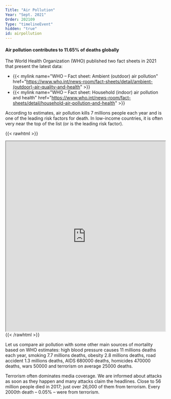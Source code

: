 ```yaml
---
Title: "Air Pollution"
Year: "Sept. 2021"
Order: 202109
Type: "timelineEvent"
hidden: "true"
id: airpollution
---
```


#### Air pollution contributes to 11.65% of deaths globally

The World Health Organization (WHO) published two fact sheets in 2021 that present the latest data:
- {{< mylink name="WHO – Fact sheet: Ambient (outdoor) air pollution" href="https://www.who.int/news-room/fact-sheets/detail/ambient-(outdoor)-air-quality-and-health" >}}
- {{< mylink name="WHO – Fact sheet: Household (indoor) air pollution and health" href="https://www.who.int/news-room/fact-sheets/detail/household-air-pollution-and-health" >}}

According to estimates, air pollution kills 7 millions people each year and is one of the leading risk factors for death. In low-income countries, it is often very near the top of the list (or is the leading risk factor).

{{< rawhtml >}}
 <iframe src="https://ourworldindata.org/grapher/number-of-deaths-by-risk-factor" width="100%" height="600rem"></iframe>
{{< /rawhtml >}}

 Let us compare air pollution with some other main sources of mortality based on WHO estimates: high blood pressure causes 11 millions deaths each year, smoking 7.7 millions deaths, obesity 2.8 millions deaths, road accident 1.3 millions deaths, AIDS 680000 deaths, homicides 470000 deaths, wars 50000 and terrorism on average 25000 deaths. 
 
 Terrorism often dominates media coverage. We are informed about attacks as soon as they happen and many attacks claim the headlines. Close to 56 million people died in 2017; just over 26,000 of them from terrorism. Every 2000th death – 0.05% – were from terrorism.